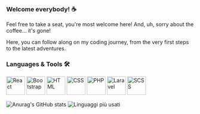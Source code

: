 ### Welcome everybody! ☕️
Feel free to take a seat, you're most welcome here! And, uh, sorry about the coffee... it's gone!

Here, you can follow along on my coding journey, from the very first steps to the latest adventures.

### Languages & Tools 🛠️

<div>
    <img src="https://img.icons8.com/color/48/000000/react-native.png" alt="React" title="React" width="50"/>
    <img src="https://img.icons8.com/color/48/000000/bootstrap.png" alt="Bootstrap" title="Bootstrap" width="50"/>
    <img src="https://img.icons8.com/color/48/000000/html-5.png" alt="HTML" title="HTML" width="50"/>
    <img src="https://img.icons8.com/color/48/000000/css3.png" alt="CSS" title="CSS" width="50"/>
    <img src="https://img.icons8.com/officel/48/000000/php-logo.png" alt="PHP" title="PHP" width="50"/>
    <img src="https://img.icons8.com/fluent/48/000000/laravel.png" alt="Laravel" title="Laravel" width="50"/>
    <img src="https://img.icons8.com/ios-filled/50/000000/sass-avatar.png" alt="SCSS" title="SCSS" width="50"/>
</div>


![Anurag's GitHub stats](https://github-readme-stats.vercel.app/api/?username=GianMariaRicciolini&show_icons=true&theme=solarized-light&bg_color=F0E6D1)
![Linguaggi più usati](https://github-readme-stats.vercel.app/api/top-langs/?username=GianMariaRicciolini&layout=compact&theme=solarized-light&bg_color=F0E6D1&langs_count=8)
